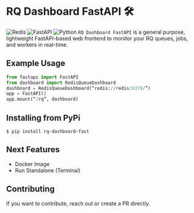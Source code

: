 # RQ Dashboard FastAPI <span>&#x1F6E0;</span>

![Redis](https://img.shields.io/badge/redis-%23DD0031.svg?style=for-the-badge&logo=redis&logoColor=white)
![FastAPI](https://img.shields.io/badge/FastAPI-005571?style=for-the-badge&logo=fastapi)
![Python](https://img.shields.io/badge/python-3670A0?style=for-the-badge&logo=python&logoColor=ffdd54)
`RQ Dashboard FastAPI` is a general purpose, lightweight FastAPI-based web frontend to monitor your RQ queues, jobs, and workers in real-time.

## Example Usage

```python
from fastapi import FastAPI
from dashboard import RedisQueueDashboard
dashboard = RedisQueueDashboard(“redis://redis:6379/”)
app = FastAPI()
app.mount(“/rq”, dashboard)
```

## Installing from PyPi

```
$ pip install rq-dashboard-fast
```

## Next Features

- Docker Image
- Run Standalone (Terminal)

## Contributing

If you want to contribute, reach out or create a PR directly.
